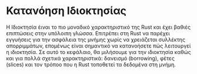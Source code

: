 # Κατανόηση Ιδιοκτησίας

Η Ιδιοκτησία έιναι το πιο μοναδικό χαρακτηριστικό της Rust και έχει βαθιές επιπτώσεις
στην υπόλοιπη γλώσσα. Επιτρέπει στη Rust να παρέχει εγγυήσεις για την ασφάλεια 
της μνήμης χωρίς να χρειάζεται συλλέκτης απορριμμάτων, επομένως είναι σημαντικό 
να κατανοήσετε πώς λειτουργεί η ιδιοκτησία. Σε αυτό το κεφάλαιο, θα μιλήσουμε για 
την ιδιοκτησία καθώς και για πολλά σχετικά χαρακτηριστικά: δανεισμό (borrowing), 
φέτες (slices) και τον τρόποο που η Rust τοποθετεί τα δεδομένα στη μνήμη.

